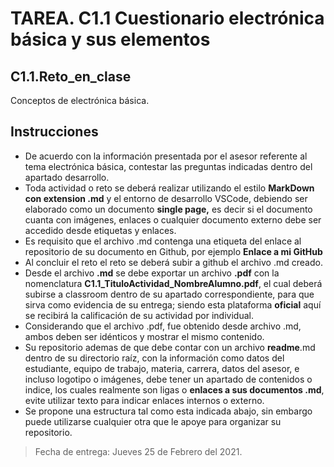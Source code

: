 # **TAREA.** C1.1 Cuestionario electrónica básica y sus elementos

## C1.1.Reto_en_clase
Conceptos de electrónica básica.


## Instrucciones
- De acuerdo con la información presentada por el asesor referente al tema electrónica básica, contestar
las preguntas indicadas dentro del apartado desarrollo.
- Toda actividad o reto se deberá realizar utilizando el estilo **MarkDown con extension .md** y el entorno
de desarrollo VSCode, debiendo ser elaborado como un documento **single page,** es decir si el
documento cuanta con imágenes, enlaces o cualquier documento externo debe ser accedido desde
etiquetas y enlaces.
- Es requisito que el archivo .md contenga una etiqueta del enlace al repositorio de su documento en
Github, por ejemplo **Enlace a mi GitHub**
- Al concluir el reto el reto se deberá subir a github el archivo .md creado.
- Desde el archivo **.md** se debe exportar un archivo **.pdf** con la nomenclatura
**C1.1_TituloActividad_NombreAlumno.pdf**, el cual deberá subirse a classroom dentro de su apartado
correspondiente, para que sirva como evidencia de su entrega; siendo esta plataforma **oficial** aquí se
recibirá la calificación de su actividad por individual.
- Considerando que el archivo .pdf, fue obtenido desde archivo .md, ambos deben ser idénticos y
mostrar el mismo contenido.
- Su repositorio ademas de que debe contar con un archivo **readme**.md dentro de su directorio raíz, con
la información como datos del estudiante, equipo de trabajo, materia, carrera, datos del asesor, e
incluso logotipo o imágenes, debe tener un apartado de contenidos o indice, los cuales realmente son
ligas o **enlaces a sus documentos .md**, evite utilizar texto para indicar enlaces internos o externo.
- Se propone una estructura tal como esta indicada abajo, sin embargo puede utilizarse cualquier otra
que le apoye para organizar su repositorio.

> Fecha de entrega: Jueves 25 de Febrero del 2021.
